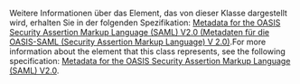 <span data-ttu-id="708e8-101">Weitere Informationen über das Element, das von dieser Klasse dargestellt wird, erhalten Sie in der folgenden Spezifikation: [Metadata for the OASIS Security Assertion Markup Language (SAML) V2.0 (Metadaten für die OASIS-SAML (Security Assertion Markup Language) V 2.0)](https://go.microsoft.com/fwlink/?LinkId=231291).</span><span class="sxs-lookup"><span data-stu-id="708e8-101">For more information about the element that this class represents, see the following specification: [Metadata for the OASIS Security Assertion Markup Language (SAML) V2.0](https://go.microsoft.com/fwlink/?LinkId=231291).</span></span>